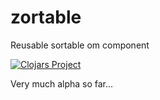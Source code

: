 # zortable
Reusable sortable om component

[![Clojars Project](http://clojars.org/zortable/latest-version.svg)](http://clojars.org/zortable)

Very much alpha so far...